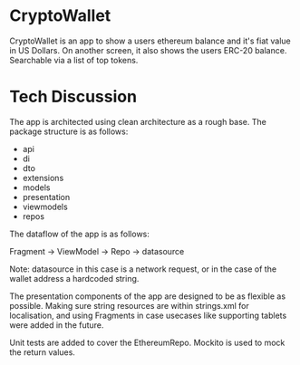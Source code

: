 # CryptoWallet

CryptoWallet is an app to show a users ethereum balance and it's fiat value in US Dollars. On another screen, it also shows the users ERC-20 balance. Searchable via a list of top tokens.

# Tech Discussion

The app is architected using clean architecture as a rough base. The package structure is as follows:

- api
- di
- dto
- extensions
- models
- presentation
 - viewmodels
- repos

The dataflow of the app is as follows:

Fragment -> ViewModel -> Repo -> datasource

Note: datasource in this case is a network request, or in the case of the wallet address a hardcoded string.

The presentation components of the app are designed to be as flexible as possible. Making sure string resources are within strings.xml for localisation,
and using Fragments in case usecases like supporting tablets were added in the future.

Unit tests are added to cover the EthereumRepo. Mockito is used to mock the return values.
